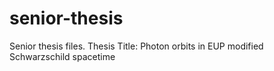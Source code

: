 # senior-thesis
Senior thesis files.
Thesis Title: Photon orbits in EUP modified Schwarzschild spacetime
